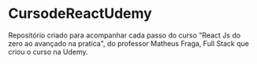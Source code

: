 # CursodeReactUdemy
Repositório criado para acompanhar cada passo do curso "React Js do zero ao avançado na pratica", do professor Matheus Fraga, Full Stack que criou o curso na Udemy. 
